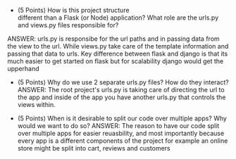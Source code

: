 - (5 Points) How is this project structure  
  different than a Flask (or Node) application? What role are the urls.py and views.py files responsible for?

ANSWER: urls.py is responsibe for the url paths and in passing data from the view to the url. While views.py take care of the template information and passing that data to urls. Key difference between flask and django is that its much easier to get started on flask but for scalability django would get the upperhand

- (5 Points) Why do we use 2 separate urls.py files? How do they interact?
  ANSWER: The root project's urls.py is taking care of directing the url to the app and inside of the app you have another urls.py that controls the views within.

- (5 Points) When is it desirable to split our code over multiple apps? Why would we want to do so?
  ANSWER: The reason to have our code split over multiple apps for easier reuasbility, and most importantly because every app is a different components of the project for example an online store might be split into cart, reviews and customers
